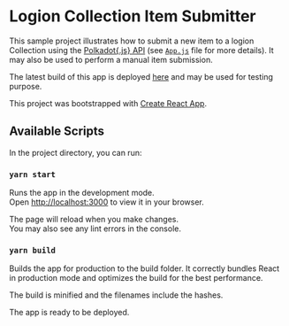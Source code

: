 # Logion Collection Item Submitter

This sample project illustrates how to submit a new item to a logion Collection using the [Polkadot{.js} API](https://polkadot.js.org/docs/api/start)
(see [`App.js`](https://github.com/logion-network/logion-collection-item-submitter/blob/main/src/App.js) file for more details).
It may also be used to perform a manual item submission.

The latest build of this app is deployed [here](https://submit.logion.network/) and may be used for testing purpose.

This project was bootstrapped with [Create React App](https://github.com/facebook/create-react-app).

## Available Scripts

In the project directory, you can run:

### `yarn start`

Runs the app in the development mode.\
Open [http://localhost:3000](http://localhost:3000) to view it in your browser.

The page will reload when you make changes.\
You may also see any lint errors in the console.

### `yarn build`

Builds the app for production to the build folder.
It correctly bundles React in production mode and optimizes the build for the best performance.

The build is minified and the filenames include the hashes.

The app is ready to be deployed.

